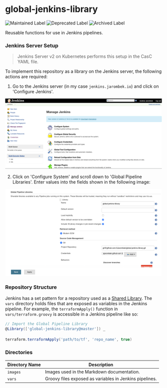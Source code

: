 # global-jenkins-library

![Maintained Label](https://img.shields.io/badge/Maintained-No-red?style=for-the-badge)
![Deprecated Label](https://img.shields.io/badge/Deprecated-Yes-lightgray?style=for-the-badge)
![Archived Label](https://img.shields.io/badge/Archived-Yes-lightgray?style=for-the-badge)

Reusable functions for use in Jenkins pipelines.

### Jenkins Server Setup

> Jenkins Server v2 on Kubernetes performs this setup in the CasC YAML file. 

To implement this repository as a library on the Jenkins server, the following actions are required:

1) Go to the Jenkins server (in my case `jenkins.jarombek.io`) and click on 'Configure Jenkins'.

![Jenkins Server](images/jenkins-server.png)

2) Click on 'Configure System' and scroll down to 'Global Pipeline Libraries'.  Enter values into the fields shown in 
the following image:

![Configure System](images/jenkins-configure.png)

### Repository Structure

Jenkins has a set pattern for a repository used as a 
[Shared Library](https://jenkins.io/doc/book/pipeline/shared-libraries/).  The `vars` directory holds files that are 
exposed as variables in the Jenkins pipeline. For example, the `terraformApply()` function in `vars/terraform.groovy` is 
accessible in a Jenkins pipeline like so:

```groovy
// Import the Global Pipeline Library
@Library(['global-jenkins-library@master']) _

terraform.terraformApply('path/to/tf', 'repo_name', true)
```

### Directories

| Directory Name    | Description                                                                   |
|-------------------|-------------------------------------------------------------------------------|
| `images`          | Images used in the Markdown documentation.                                    |
| `vars`            | Groovy files exposed as variables in Jenkins pipelines.                       |

